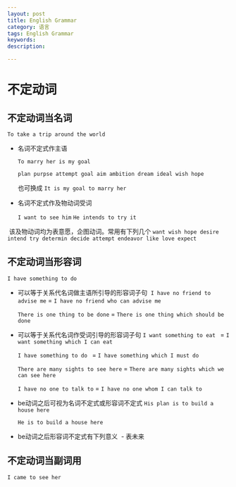 ```yaml
---
layout: post
title: English Grammar
category: 语言
tags: English Grammar
keywords: 
description: 

---
```


# 不定动词


## 不定动词当名词

  `To take a trip around the world`


- 名词不定式作主语

  `To marry her is my goal`

  `plan purpse attempt goal aim ambition dream ideal wish hope`

  也可换成  `It is my goal to marry her`

  
- 名词不定式作及物动词受词

  `I want to see him`
  `He intends to try it`

  该及物动词均为表意愿，企图动词。常用有下列几个
  `want wish hope desire intend try determin decide attempt endeavor like love expect`
  
  
## 不定动词当形容词

`I have something to do`

- 可以等于关系代名词做主语所引导的形容词子句
  `I have no friend to advise me`  = `I have no friend who can advise me`
  
  `There is one thing to be done`  = `There is one thing which should be done`
  
- 可以等于关系代名词作受词引导的形容词子句
  `I want something to eat ` = `I want something which I can eat`
  
  `I have something to do ` = `I have something which I must do`
  
  `There are many sights to see here` = `There are many sights which we can see here `
  
  `I have no one to talk to` = `I have no one whom I can talk to`
- be动词之后可视为名词不定式或形容词不定式
  `His plan is to build a house here`
  
  `He is to build a house here`

- be动词之后形容词不定式有下列意义
  - 表未来
    

## 不定动词当副词用

`I came to see her`



